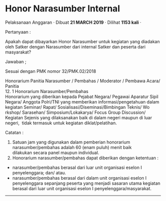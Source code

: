Honor Narasumber Internal
=========================

Pelaksanaan Anggaran · Dibuat **21 MARCH 2019** · Dilihat **1153 kali** ·

Pertanyaan :

Apakah dapat dibayarkan Honor Narasumber untuk kegiatan yang diadakan oleh Satker dengan Narasumber dari internal Satker dan peserta dari masyarakat?

Jawaban ;

Sesuai dengan PMK nomor 32/PMK.02/2018

Honorarium Panitia Narasumber / Pembahas / Moderator / Pembawa Acara/ Panitia  
12\. 1 Honorarium Narasumber/Pembahas   
Honorarium yang diberikan kepada Pejabat Negara/ Pegawai Aparatur Sipil Negara/ Anggota Polri/TNI yang memberikan informasi/pengetahuan dalam kegiatan Seminar/ Rapat/ Sosialisasi/Diseminasi/Bimbingan Teknis/ Wo rkshop/ Sarasehan/ Simposium/Lokakarya/ Focus Group Discussion/ Kegiatan Sejenis yang dilaksanakan baik di dalam negeri maupun di luar negeri,  tidak termasuk untuk kegiatan diklat/pelatihan.   

  

Catatan :

1.  Satuan jam yang digunakan dalam pemberian honorarium narasumber/pembahas adalah 60 (enam puluh) menit baik  
    dilakukan secara panel maupun individual.
2.  Honorarium narasumber/pembahas dapat diberikan dengan ketentuan :

*   narasumber/pembahas berasal dari luar unit organisasi eselon I penyelenggara; dan/ atau.
*   narasumber/pembahas berasal dari dalam unit organisasi eselon I penyelenggara sepanjang peserta yang menjadi sasaran utama kegiatan berasal dari luar unit organisasi eselon I penyelenggara/masyarakat.   

  
  
  

* * *